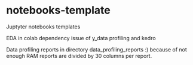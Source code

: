 # notebooks-template
Juptyter notebooks templates

EDA in colab dependency issue of y_data profiling and kedro

Data profiling reports in directory data_profiling_reports :) because of not enough RAM reports are divided by 30 columns per report.
